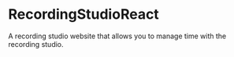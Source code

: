 # RecordingStudioReact
A recording studio website that allows you to manage time with the recording studio.
